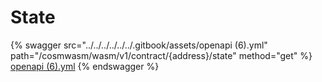 # State

{% swagger src="../../../../../../.gitbook/assets/openapi (6).yml" path="/cosmwasm/wasm/v1/contract/{address}/state" method="get" %}
[openapi (6).yml](<../../../../../../.gitbook/assets/openapi (6).yml>)
{% endswagger %}
